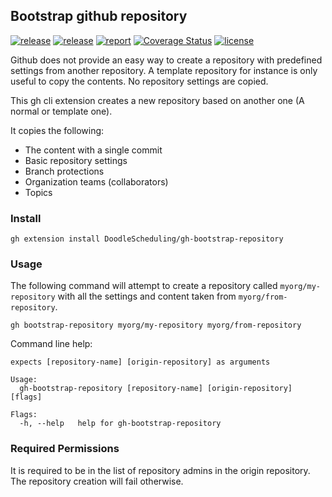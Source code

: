 ## Bootstrap github repository

[![release](https://img.shields.io/github/release/DoodleScheduling/gh-bootstrap-repository/all.svg)](https://github.com/DoodleScheduling/gh-bootstrap-repository/releases)
[![release](https://github.com/doodlescheduling/gh-bootstrap-repository/actions/workflows/release.yaml/badge.svg)](https://github.com/doodlescheduling/gh-bootstrap-repository/actions/workflows/release.yaml)
[![report](https://goreportcard.com/badge/github.com/DoodleScheduling/gh-bootstrap-repository)](https://goreportcard.com/report/github.com/DoodleScheduling/gh-bootstrap-repository)
[![Coverage Status](https://coveralls.io/repos/github/DoodleScheduling/gh-bootstrap-repository/badge.svg?branch=master)](https://coveralls.io/github/DoodleScheduling/gh-bootstrap-repository?branch=master)
[![license](https://img.shields.io/github/license/DoodleScheduling/gh-bootstrap-repository.svg)](https://github.com/DoodleScheduling/gh-bootstrap-repository/blob/master/LICENSE)

Github does not provide an easy way to create a repository with predefined settings from another repository.
A template repository for instance is only useful to copy the contents. No repository settings are copied.

This gh cli extension creates a new repository based on another one (A normal or template one).

It copies the following:

* The content with a single commit
* Basic repository settings
* Branch protections
* Organization teams (collaborators)
* Topics

### Install
```
gh extension install DoodleScheduling/gh-bootstrap-repository
```

### Usage
The following command will attempt to create a repository called `myorg/my-repository`
with all the settings and content taken from `myorg/from-repository`.

```
gh bootstrap-repository myorg/my-repository myorg/from-repository
```

Command line help:
```
expects [repository-name] [origin-repository] as arguments

Usage:
  gh-bootstrap-repository [repository-name] [origin-repository] [flags]

Flags:
  -h, --help   help for gh-bootstrap-repository

```

### Required Permissions
It is required to be in the list of repository admins in the origin repository.
The repository creation will fail otherwise.